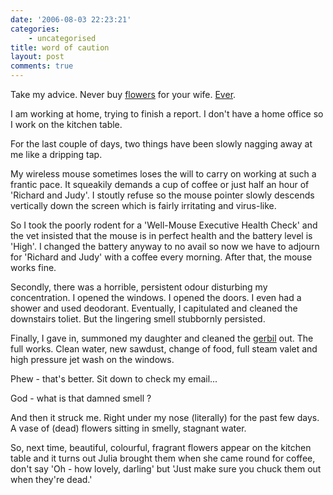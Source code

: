 ```yaml
---
date: '2006-08-03 22:23:21'
categories:
    - uncategorised
title: word of caution
layout: post
comments: true
---
```


Take my advice. Never buy
[flowers](http://www.nbrightside.com/blog/2006/01/25/credit-card-security/)
for your wife.
[Ever](http://www.nbrightside.com/blog/2006/07/18/out-of-sight/).

I am working at home, trying to finish a report. I don't have a home
office so I work on the kitchen table.

For the last couple of days, two things have been slowly nagging away at
me like a dripping tap.

My wireless mouse sometimes loses the will to carry on working at such a
frantic pace. It squeakily demands a cup of coffee or just half an hour
of 'Richard and Judy'. I stoutly refuse so the mouse pointer slowly
descends vertically down the screen which is fairly irritating and
virus-like.

So I took the poorly rodent for a 'Well-Mouse Executive Health Check'
and the vet insisted that the mouse is in perfect health and the battery
level is 'High'. I changed the battery anyway to no avail so now we have
to adjourn for 'Richard and Judy' with a coffee every morning. After
that, the mouse works fine.

Secondly, there was a horrible, persistent odour disturbing my
concentration. I opened the windows. I opened the doors. I even had a
shower and used deodorant. Eventually, I capitulated and cleaned the
downstairs toliet. But the lingering smell stubbornly persisted.

Finally, I gave in, summoned my daughter and cleaned the
[gerbil](http://www.nbrightside.com/blog/2006/03/21/a-narrow-escape/)
out. The full works. Clean water, new sawdust, change of food, full
steam valet and high pressure jet wash on the windows.

Phew - that's better. Sit down to check my email...

God - what is that damned smell ?

And then it struck me. Right under my nose (literally) for the past few
days. A vase of (dead) flowers sitting in smelly, stagnant water.

So, next time, beautiful, colourful, fragrant flowers appear on the
kitchen table and it turns out Julia brought them when she came round
for coffee, don't say 'Oh - how lovely, darling' but 'Just make sure you
chuck them out when they're dead.'
